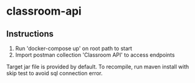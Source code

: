 # classroom-api

## Instructions
1. Run 'docker-compose up' on root path to start
2. Import postman collection 'Classroom API' to access endpoints

Target jar file is provided by default. 
To recompile, run maven install with skip test to avoid sql connection error.
